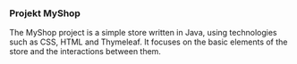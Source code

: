### Projekt MyShop 

The MyShop project is a simple store written in Java, using technologies such as CSS, HTML and Thymeleaf. It focuses on the basic elements of the store and the interactions between them.

